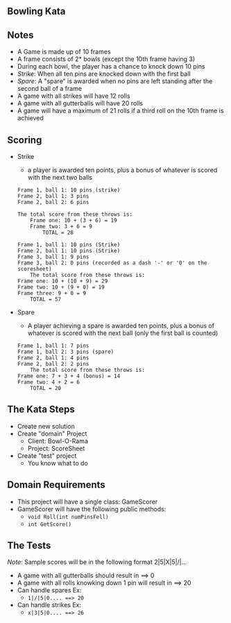 Bowling Kata
----

Notes
----
* A Game is made up of 10 frames
* A frame consists of 2* bowls (except the 10th frame having 3)
* During each bowl, the player has a chance to knock down 10 pins
* _Strike_: When all ten pins are knocked down with the first ball
* _Spare_: A "spare" is awarded when no pins are left standing after the second ball of a frame
* A game with all strikes will have 12 rolls
* A game with all gutterballs will have 20 rolls
* A game will have a maximum of 21 rolls if a third roll on the 10th frame is achieved

Scoring
----
* Strike
	* a player is awarded ten points, plus a bonus of whatever is scored with the next two balls
	```
	Frame 1, ball 1: 10 pins (strike)
	Frame 2, ball 1: 3 pins
	Frame 2, ball 2: 6 pins

	The total score from these throws is:
		Frame one: 10 + (3 + 6) = 19
		Frame two: 3 + 6 = 9
			TOTAL = 28
	```

	```
	Frame 1, ball 1: 10 pins (Strike)
	Frame 2, ball 1: 10 pins (Strike)
	Frame 3, ball 1: 9 pins
	Frame 3, ball 2: 0 pins (recorded as a dash '-' or '0' on the scoresheet)
		The total score from these throws is:
	Frame one: 10 + (10 + 9) = 29
	Frame two: 10 + (9 + 0) = 19
	Frame three: 9 + 0 = 9
		TOTAL = 57
	```
* Spare
	* A player achieving a spare is awarded ten points, plus a bonus of whatever is 
	scored with the next ball (only the first ball is counted)

	```
	Frame 1, ball 1: 7 pins
	Frame 1, ball 2: 3 pins (spare)
	Frame 2, ball 1: 4 pins
	Frame 2, ball 2: 2 pins
		The total score from these throws is:
	Frame one: 7 + 3 + 4 (bonus) = 14
	Frame two: 4 + 2 = 6
		TOTAL = 20
	```

The Kata Steps
----
* Create new solution
* Create "domain" Project
	* Client: Bowl-O-Rama
	* Project: ScoreSheet
* Create "test" project
	* You know what to do

Domain Requirements
----
* This project will have a single class: GameScorer
* GameScorer will have the following public methods:
	* ```void Roll(int numPinsFell)```
	* ```int GetScore()```

The Tests
----
_Note_: Sample scores will be in the following format 2|5|X|5|/|...
* A game with all gutterballs should result in ==> 0
* A game with all rolls knowking down 1 pin will result in ==> 20
* Can handle spares Ex:
	* ```1|/|5|0.... ==> 20```
* Can handle strikes Ex:
	* ```x|3|5|0.... ==> 26```
